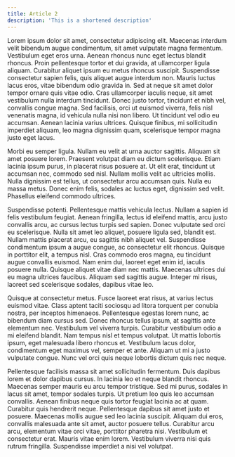 ```yaml
---
title: Article 2
description: 'This is a shortened description'
---
```


Lorem ipsum dolor sit amet, consectetur adipiscing elit. Maecenas interdum velit bibendum augue condimentum, sit amet vulputate magna fermentum. Vestibulum eget eros urna. Aenean rhoncus nunc eget lectus blandit rhoncus. Proin pellentesque tortor et dui gravida, at ullamcorper ligula aliquam. Curabitur aliquet ipsum eu metus rhoncus suscipit. Suspendisse consectetur sapien felis, quis aliquet augue interdum non. Mauris luctus lacus eros, vitae bibendum odio gravida in. Sed at neque sit amet dolor tempor ornare quis vitae odio. Cras ullamcorper iaculis neque, sit amet vestibulum nulla interdum tincidunt. Donec justo tortor, tincidunt et nibh vel, convallis congue magna. Sed facilisis, orci ut euismod viverra, felis nisl venenatis magna, id vehicula nulla nisi non libero. Ut tincidunt vel odio eu accumsan. Aenean lacinia varius ultrices. Quisque finibus, mi sollicitudin imperdiet aliquam, leo magna dignissim quam, scelerisque tempor magna justo eget lacus.

Morbi eu semper ligula. Nullam eu velit at urna auctor sagittis. Aliquam sit amet posuere lorem. Praesent volutpat diam eu dictum scelerisque. Etiam lacinia ipsum purus, in placerat risus posuere at. Ut elit erat, tincidunt ut accumsan nec, commodo sed nisl. Nullam mollis velit ac ultricies mollis. Nulla dignissim est tellus, ut consectetur arcu accumsan quis. Nulla eu massa metus. Donec enim felis, sodales ac luctus eget, dignissim sed velit. Phasellus eleifend commodo ultrices.

Suspendisse potenti. Pellentesque mattis vehicula lectus. Nullam a sapien id felis vestibulum feugiat. Aenean fringilla, lectus id eleifend mattis, arcu justo convallis arcu, ac cursus lectus turpis sed sapien. Donec vulputate sed orci eu scelerisque. Nulla sit amet leo aliquet, posuere ligula sed, blandit est. Nullam mattis placerat arcu, eu sagittis nibh aliquet vel. Suspendisse condimentum ipsum a augue congue, ac consectetur elit rhoncus. Quisque in porttitor elit, a tempus nisl. Cras commodo eros magna, eu tincidunt augue convallis euismod. Nam enim dui, laoreet eget enim id, iaculis posuere nulla. Quisque aliquet vitae diam nec mattis. Maecenas ultrices dui eu magna ultrices faucibus. Aliquam sed sagittis augue. Integer mi risus, laoreet sed scelerisque sodales, dapibus vitae leo.

Quisque at consectetur metus. Fusce laoreet erat risus, at varius lectus euismod vitae. Class aptent taciti sociosqu ad litora torquent per conubia nostra, per inceptos himenaeos. Pellentesque egestas lorem nunc, ac bibendum diam cursus sed. Donec rhoncus tellus ipsum, at sagittis ante elementum nec. Vestibulum vel viverra turpis. Curabitur vestibulum odio a mi eleifend blandit. Nam tempus nisl et tempus volutpat. Ut mattis lobortis ipsum, eget malesuada libero rhoncus et. Vestibulum lacus dolor, condimentum eget maximus vel, semper et ante. Aliquam ut mi a justo vulputate congue. Nunc vel orci quis neque lobortis dictum quis nec neque.

Pellentesque facilisis massa sit amet sollicitudin fermentum. Duis dapibus lorem et dolor dapibus cursus. In lacinia leo et neque blandit rhoncus. Maecenas semper mauris eu arcu tempor tristique. Sed mi purus, sodales in lacus sit amet, tempor sodales turpis. Ut pretium leo quis leo accumsan convallis. Aenean finibus neque quis tortor feugiat lacinia ac at quam. Curabitur quis hendrerit neque. Pellentesque dapibus sit amet justo et posuere. Maecenas mollis augue sed leo lacinia suscipit. Aliquam dui eros, convallis malesuada ante sit amet, auctor posuere tellus. Curabitur arcu arcu, elementum vitae orci vitae, porttitor pharetra nisi. Vestibulum et consectetur erat. Mauris vitae enim lorem. Vestibulum viverra nisi quis rutrum fringilla. Suspendisse imperdiet a nisi vel volutpat.
